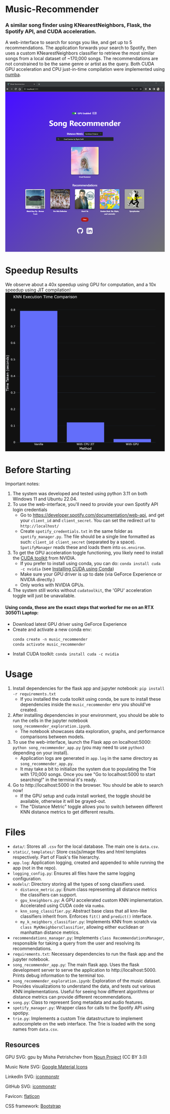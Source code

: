 # Music-Recommender
### A similar song finder using KNearestNeighbors, Flask, the Spotify API, and CUDA acceleration.
A web-interface to search for songs you like, and get up to 5 recommendations. The application forwards your search to Spotify, then uses a custom KNearestNeighbors classifier to retrieve the most similar songs from a local dataset of ~170,000 songs. The recommendations are not constrained to be the same genre or artist as the query. Both CUDA GPU acceleration and CPU just-in-time compilation were implemented using [numba](https://numba.pydata.org/).

![Song Recommender](./music_recommender_screenshot.png)

# Speedup Results
We observe about a 40x speedup using GPU for computation, and a 10x speedup using JIT compilation!
![Execution Times](./execution_times.png)

# Before Starting
Important notes:
1. The system was developed and tested using python 3.11 on both Windows 11 and Ubuntu 22.04.
2. To use the web-interface, you'll need to provide your own Spotify API login credentials
    - Go to https://developer.spotify.com/documentation/web-api, and get your `client_id` and `client_secret`. You can set the redirect url to `http://localhost/`
    - Create `spotify_credentials.txt` in the same folder as `spotify_manager.py`. The file should be a single line formatted as such: `client_id client_secret` (separated by a space). `SpotifyManager` reads these and loads them into `os.environ`.
3. To get the GPU acceleration toggle functioning, you likely need to install the [CUDA toolkit](https://developer.nvidia.com/cuda-toolkit) from NVIDIA.
    - If you prefer to install using conda, you can do: `conda install cuda -c nvidia` (see [Installing CUDA using Conda](https://docs.nvidia.com/cuda/cuda-installation-guide-linux/index.html#conda-installation))
    - Make sure your GPU driver is up to date (via GeForce Experience or NVIDIA directly.)
    - Only works with NVIDIA GPUs.
4. The system still works without `cudatoolkit`, the 'GPU' acceleration toggle will just be unavailable. 

#### Using conda, these are the exact steps that worked for me on an RTX 3050Ti Laptop:
- Download latest GPU driver using GeForce Experience
- Create and activate a new conda env: 
    ```
    conda create -n music_recommender
    conda activate music_recommender
    ```
- Install CUDA toolkit: `conda install cuda -c nvidia`

# Usage
1. Install dependencies for the flask app and jupyter notebook: `pip install -r requirements.txt`
    - If you installed the cuda toolkit using conda, be sure to install these dependencies inside the `music_recommender` env you should've created.
3. After installing dependencies in your environment, you should be able to run the cells in the jupyter notebook `song_recommender_exploration.ipynb`.
    - The notebook showcases data exploration, graphs, and performance comparisons between models.
2. To use the web-interface, launch the Flask app on localhost:5000: `python song_recommender_app.py` (you may need to use `python3` depending on your install).
    - Application logs are generated in `app.log` in the same directory as `song_recommender_app.py`.
    - It may take a bit to initialize the system due to populating the Trie with 170,000 songs. Once you see "Go to localhost:5000 to start searching!" in the terminal it's ready.
3. Go to http://localhost:5000 in the browser. You should be able to search now!
    - If the GPU setup and cuda install worked, the toggle should be available, otherwise it will be grayed-out.
    - The "Distance Metric" toggle allows you to switch between different KNN distance metrics to get different results.

# Files
- `data/`: Stores all `.csv` for the local database. The main one is `data.csv`.
- `static/`, `templates/`: Store css/js/image files and html templates respectively. Part of Flask's file hierarchy. 
- `app.log`: Application logging, created and appended to while running the app (not in the repo).
- `logging_config.py`: Ensures all files have the same logging configuration.
- `models/`: Directory storing all the types of song classifiers used.
    - `distance_metric.py`: Enum class representing all distance metrics the classifiers can support.
    - `gpu_kneighbors.py`: A GPU accelerated custom KNN implementation. Accelerated using CUDA code via `numba`.
    - `knn_song_classifier.py`: Abstract base class that all knn-like classifiers inherit from. Enforces `fit()` and `predict()` interface.
    - `my_k_neighbors_classifier.py`: Implements KNN from scratch via `class MyKNeighborsClassifier`, allowing either euclidean or manhattan distance metrics.
- `recommendations_manager.py`: Implements `class RecommendationsManager`, responsible for taking a query from the user and resolving its recommendations.
- `requirements.txt`: Necessary dependencies to run the flask app and the jupyter notebook.
- `song_recommender_app.py`: The main flask app. Uses the flask development server to serve the application to http://localhost:5000. Prints debug information to the terminal too.
- `song_recommender_exploration.ipynb`: Exploration of the music dataset. Provides visualizations to understand the data, and tests out various KNN implementations. Useful for seeing how different algorithms or distance metrics can provide different recommendations.
- `song.py`: Class to represent Song metadata and audio features.
- `spotify_manager.py`: Wrapper class for calls to the Spotify API using spotipy.
- `trie.py`: Implements a custom Trie datastructure to implement autocomplete on the web interface. The Trie is loaded with the song names from `data.csv`.

## Resources
GPU SVG: gpu by Misha Petrishchev from <a href="https://thenounproject.com/browse/icons/term/gpu/" target="_blank" title="gpu Icons">Noun Project</a> (CC BY 3.0)

Music Note SVG: [Google Material Icons](https://fonts.google.com/icons?icon.query=music+note)

LinkedIn SVG: [iconmonstr](https://iconmonstr.com/linkedin-3-svg/)

GitHub SVG: [iconmonstr](https://iconmonstr.com/github-1-svg/)

Favicon: [flaticon](https://www.flaticon.com/free-icon/spotify_3781901)

CSS framework: [Bootstrap](https://getbootstrap.com/)
